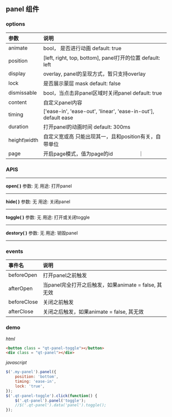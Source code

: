 
## panel 组件

### options

| 参数         |  说明                   |
| :----------| :---------------------|
| animate     | bool， 是否进行动画 default: true      |
| position    | [left, right, top, bottom], panel打开的位置 default: left|
| display     | overlay, panel的呈现方式，暂只支持overlay |
| lock        | 是否展示蒙层 mask   default: false |
| dismissable | bool，当点击非panel区域时关闭panel default: true|
| content     | 自定义panel内容        |
| timing      | ['ease-in', 'ease-out', 'linear', 'ease-in-out'], default ease    | 
| duration    | 打开panel的动画时间 default: 300ms |
| height\width | 自定义宽或高 只能出现其一，且和position有关，自带单位|
| page        | 开启page模式，值为page的id　　　　　｜

### APIS
***
**open( )** 
参数: 无
用途: 打开panel
***
**hide( )**
参数: 无
用途: 关闭panel
***
**toggle( )**
参数: 无
用途: 打开或关闭toggle
***
**destory( )**
参数: 无
用途:  销毁panel
***

### events
| 事件名          |    说明           |
|:--------       |:-----------------|
|beforeOpen      |打开panel之前触发   |
|afterOpen       |当panel完全打开之后触发，如果animate = false, 其无效|
|beforeClose     |关闭之前触发        |
|afterClose      | 关闭之后触发，如果animate = false, 其无效| 

### demo

*html*
``` html
<button class = "qt-panel-toggle"></button>
<div class = "qt-panel"></div>
```
*javascript*
``` javascript
$('.my-panel').panel({
	position: 'bottom',
	timing: 'ease-in',
	lock: 'true',
});
$('.qt-panel-toggle').click(function() {
	$('.qt-panel').panel('toggle');
	//$('.qt-panel').data('panel').toggle();
});
```


